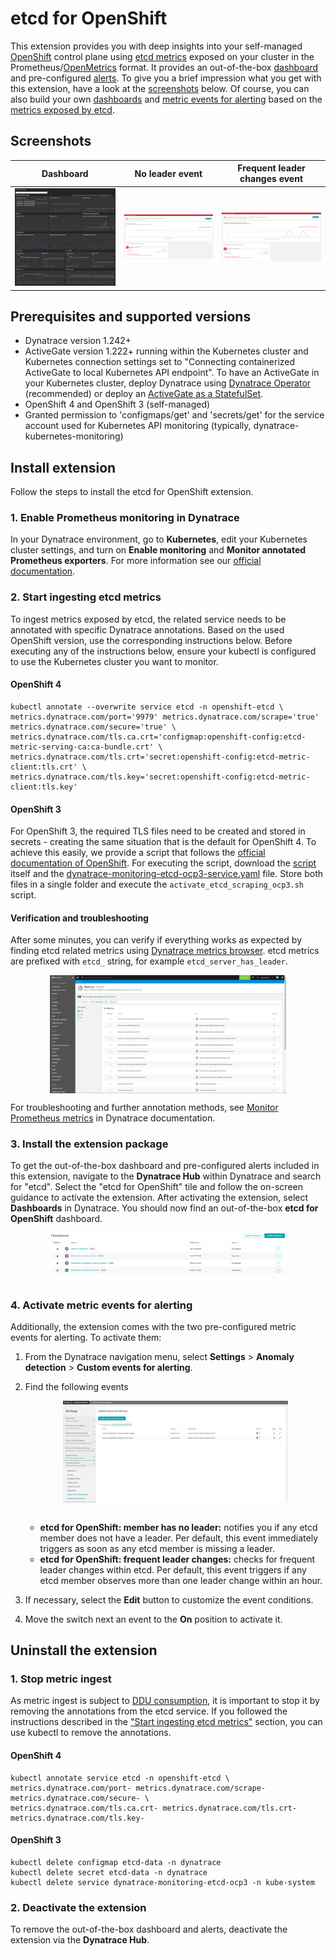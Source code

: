 # etcd for OpenShift
This extension provides you with deep insights into your self-managed [OpenShift](https://www.openshift.com/) control plane using [etcd metrics](https://etcd.io/docs/current/metrics/) exposed on your cluster in the Prometheus/[OpenMetrics](https://github.com/OpenObservability/OpenMetrics) format. It provides an out-of-the-box [dashboard](#screenshots) and pre-configured [alerts](#screenshots). To give you a brief impression what you get with this extension, have a look at the [screenshots](#screenshots) below. Of course, you can also build your own [dashboards](https://www.dynatrace.com/support/help/shortlink/custom-dashboards) and [metric events for alerting](https://www.dynatrace.com/support/help/shortlink/metric-events-for-alerting) based on the [metrics exposed by etcd](https://etcd.io/docs/current/metrics/).

## <a name="screenshots"></a>Screenshots
|Dashboard             |  No leader event | Frequent leader changes event|
|:-------------------------:|:-------------------------:|:-----:|
|<img src="docs/screenshots/etcd_for_openshift_dashboard_01.png" alt="screenshot dashboard 1" width="100%"/>  |  <img src="docs/screenshots/etcd_for_openshift_alert_01.png" alt="screenshot alert 1" width="100%"/> | <img src="docs/screenshots/etcd_for_openshift_alert_02.png" alt="screenshot alert 2" width="100%"/>|

## <a name="permissions"></a> Prerequisites and supported versions

* Dynatrace version 1.242+
* ActiveGate version 1.222+ running within the Kubernetes cluster and Kubernetes connection settings set to "Connecting containerized ActiveGate to local Kubernetes API endpoint". To have an ActiveGate in your Kubernetes cluster, deploy Dynatrace using [Dynatrace Operator](https://www.dynatrace.com/support/help/shortlink/full-stack-dto-k8) (recommended) or deploy an [ActiveGate as a StatefulSet](https://www.dynatrace.com/support/help/shortlink/connect-kubernetes-clusters).
* OpenShift 4 and OpenShift 3 (self-managed)
* Granted permission to 'configmaps/get' and 'secrets/get' for the service account used for Kubernetes API monitoring (typically, dynatrace-kubernetes-monitoring)


## Install extension

Follow the steps to install the etcd for OpenShift extension.

### 1. Enable Prometheus monitoring in Dynatrace
In your Dynatrace environment, go to **Kubernetes**, edit your Kubernetes cluster settings, and turn on **Enable monitoring** and **Monitor annotated Prometheus exporters**. For more information see our [official documentation](https://www.dynatrace.com/support/help/shortlink/monitor-prometheus-metrics).

### <a name="ingestmetrics"></a> 2. Start ingesting etcd metrics
To ingest metrics exposed by etcd, the related service needs to be annotated with specific Dynatrace annotations. Based on the used OpenShift version, use the corresponding instructions below. Before executing any of the instructions below, ensure your kubectl is configured to use the Kubernetes cluster you want to monitor.

#### OpenShift 4
```
kubectl annotate --overwrite service etcd -n openshift-etcd \
metrics.dynatrace.com/port='9979' metrics.dynatrace.com/scrape='true' metrics.dynatrace.com/secure='true' \
metrics.dynatrace.com/tls.ca.crt='configmap:openshift-config:etcd-metric-serving-ca:ca-bundle.crt' \
metrics.dynatrace.com/tls.crt='secret:openshift-config:etcd-metric-client:tls.crt' \
metrics.dynatrace.com/tls.key='secret:openshift-config:etcd-metric-client:tls.key'
```
#### OpenShift 3
For OpenShift 3, the required TLS files need to be created and stored in secrets - creating the same situation that is the default for OpenShift 4. To achieve this easily, we provide a script that follows the [official documentation of OpenShift](https://docs.openshift.com/container-platform/3.11/install_config/prometheus_cluster_monitoring.html#configuring-etcd-monitoring_prometheus-cluster-monitoring). For executing the script, download the [script](https://github.com/dynatrace-extensions/etcd-for-k8s-control-plane/scripts/activate_etcd_scraping_ocp3.sh) itself and the [dynatrace-monitoring-etcd-ocp3-service.yaml](https://github.com/dynatrace-extensions/etcd-for-k8s-control-plane/scripts/dynatrace-monitoring-etcd-ocp3-service.yaml) file. Store both files in a single folder and execute the ```activate_etcd_scraping_ocp3.sh``` script.

#### Verification and troubleshooting
After some minutes, you can verify if everything works as expected by finding etcd related metrics using [Dynatrace metrics browser](https://www.dynatrace.com/support/help/shortlink/metrics-browser). etcd metrics are prefixed with `etcd_` string, for example `etcd_server_has_leader`. 

<img src="docs/screenshots/etcd_metrics.png" alt="etcd metrics" width="75%" style="margin:auto; display:block;"/>


For troubleshooting and further annotation methods, see [Monitor Prometheus metrics](https://www.dynatrace.com/support/help/shortlink/monitor-prometheus-metrics) in Dynatrace documentation.

### 3. Install the extension package
To get the out-of-the-box dashboard and pre-configured alerts included in this extension, navigate to the **Dynatrace Hub** within Dynatrace and search for "etcd". Select the "etcd for OpenShift" tile and follow the on-screen guidance to activate the extension. After activating the extension, select **Dashboards** in Dynatrace. You should now find an out-of-the-box **etcd for OpenShift** dashboard.

<img src="docs/screenshots/dashboard_list.png" alt="list of dashboards" width="75%" style="margin:auto; display:block;"/></br>

### 4. Activate metric events for alerting
Additionally, the extension comes with the two pre-configured metric events for alerting. To activate them:
1. From the Dynatrace navigation menu, select **Settings** > **Anomaly detection** > **Custom events for alerting**.
2. Find the following events

   <img src="docs/screenshots/alert_list.png" alt="list of alerts" width="75%" style="margin:auto; display:block;"/></br>

   
   * **etcd for OpenShift: member has no leader:**  notifies you if any etcd member does not have a leader. Per default, this event immediately triggers as soon as any etcd member is missing a leader. 
   * **etcd for OpenShift: frequent leader changes:**  checks for frequent leader changes within etcd. Per default, this event triggers if any etcd member observes more than one leader change within an hour.
3. If necessary, select the **Edit** button to customize the event conditions.
4. Move the switch next an event to the **On** position to activate it.

## Uninstall the extension
### 1. Stop metric ingest
As metric ingest is subject to [DDU consumption](https://www.dynatrace.com/support/help/shortlink/monitor-prometheus-metrics#monitoring-consumption), it is important to stop it by removing the annotations from the etcd service. If you followed the instructions described in the ["Start ingesting etcd metrics"](#ingestmetrics) section, you can use kubectl to remove the annotations.
#### OpenShift 4
```
kubectl annotate service etcd -n openshift-etcd \
metrics.dynatrace.com/port- metrics.dynatrace.com/scrape- metrics.dynatrace.com/secure- \
metrics.dynatrace.com/tls.ca.crt- metrics.dynatrace.com/tls.crt- metrics.dynatrace.com/tls.key-
```
#### OpenShift 3
```
kubectl delete configmap etcd-data -n dynatrace
kubectl delete secret etcd-data -n dynatrace
kubectl delete service dynatrace-monitoring-etcd-ocp3 -n kube-system
```
### 2. Deactivate the extension
To remove the out-of-the-box dashboard and alerts, deactivate the extension via the **Dynatrace Hub**.
